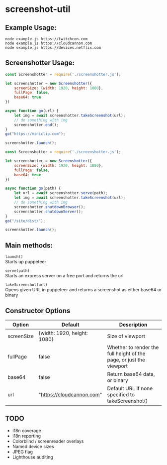 # screenshot-util

## Example Usage:
`node example.js https://twitchcon.com`  
`node example.js https://cloudcannon.com`  
`node example.js https://devices.netflix.com`  

## Screenshotter Usage:

```javascript
const Screenshotter = require('./screenshotter.js');

let screenshotter = new Screenshotter({
    screenSize: {width: 1920, height: 1080},
    fullPage: false,
    base64: true
})

async function go(url) {
    let img = await screenshotter.takeScreenshot(url);
    // do something with img
    screenshotter.end();
}
go("https://miniclip.com");

screenshotter.launch();
```

```javascript
const Screenshotter = require('./screenshotter.js');

let screenshotter = new Screenshotter({
    screenSize: {width: 1920, height: 1080},
    fullPage: false,
    base64: true
})

async function go(path) {
    let url = await screenshotter.serve(path);
    let img = await screenshotter.takeScreenshot(url);
    // do something with img
    screenshotter.shutdownBrowser();
    screenshotter.shutdownServer();
}
go("/site/dist/");

screenshotter.launch();
```

## Main methods:
`launch()`  
Starts up puppeteer  
  
`serve(path)`  
Starts an express server on a free port and returns the url  
  
`takeScreenshot(url)`  
Opens given URL in puppeteer and returns a screenshot as either base64 or binary  

## Constructor Options
Option | Default | Description
--- | --- | ---
screenSize | {width: 1920, height: 1080} | Size of viewport
fullPage | false | Whether to render the full height of the page, or just the viewport
base64 | false | Return base64 data, or binary
url | "https://cloudcannon.com" | Default URL if none specified to takeScreenshot()

## TODO
- i18n coverage
- i18n reporting
- Colorblind / screenreader overlays
- Named device sizes
- JPEG flag
- Lighthouse auditing
